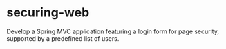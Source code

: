 # securing-web
Develop a Spring MVC application featuring a login form for page security, supported by a predefined list of users.

